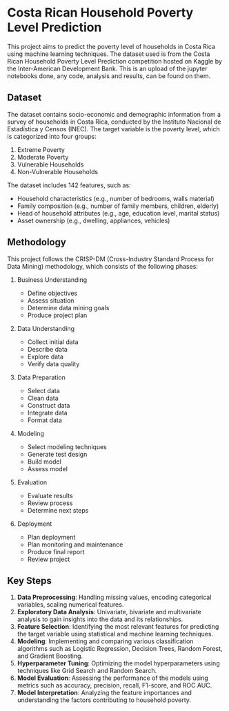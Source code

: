 # Costa Rican Household Poverty Level Prediction

This project aims to predict the poverty level of households in Costa Rica using machine learning techniques. The dataset used is from the Costa Rican Household Poverty Level Prediction competition hosted on Kaggle by the Inter-American Development Bank. This is an upload of the jupyter notebooks done, any code, analysis and results, can be found on them.

## Dataset

The dataset contains socio-economic and demographic information from a survey of households in Costa Rica, conducted by the Instituto Nacional de Estadística y Censos (INEC). The target variable is the poverty level, which is categorized into four groups:

1. Extreme Poverty
2. Moderate Poverty 
3. Vulnerable Households
4. Non-Vulnerable Households

The dataset includes 142 features, such as:
- Household characteristics (e.g., number of bedrooms, walls material)
- Family composition (e.g., number of family members, children, elderly)
- Head of household attributes (e.g., age, education level, marital status) 
- Asset ownership (e.g., dwelling, appliances, vehicles)

## Methodology

This project follows the CRISP-DM (Cross-Industry Standard Process for Data Mining) methodology, which consists of the following phases:

1. Business Understanding
   - Define objectives
   - Assess situation
   - Determine data mining goals
   - Produce project plan

2. Data Understanding
   - Collect initial data
   - Describe data
   - Explore data
   - Verify data quality
   
3. Data Preparation
   - Select data
   - Clean data
   - Construct data
   - Integrate data
   - Format data
   
4. Modeling
   - Select modeling techniques
   - Generate test design
   - Build model
   - Assess model
   
5. Evaluation
   - Evaluate results
   - Review process
   - Determine next steps
   
6. Deployment
   - Plan deployment
   - Plan monitoring and maintenance
   - Produce final report
   - Review project

## Key Steps

1. **Data Preprocessing**: Handling missing values, encoding categorical variables, scaling numerical features.
2. **Exploratory Data Analysis**: Univariate, bivariate and multivariate analysis to gain insights into the data and its relationships.
3. **Feature Selection**: Identifying the most relevant features for predicting the target variable using statistical and machine learning techniques.
4. **Modeling**: Implementing and comparing various classification algorithms such as Logistic Regression, Decision Trees, Random Forest, and Gradient Boosting.
5. **Hyperparameter Tuning**: Optimizing the model hyperparameters using techniques like Grid Search and Random Search.
6. **Model Evaluation**: Assessing the performance of the models using metrics such as accuracy, precision, recall, F1-score, and ROC AUC.
7. **Model Interpretation**: Analyzing the feature importances and understanding the factors contributing to household poverty.

